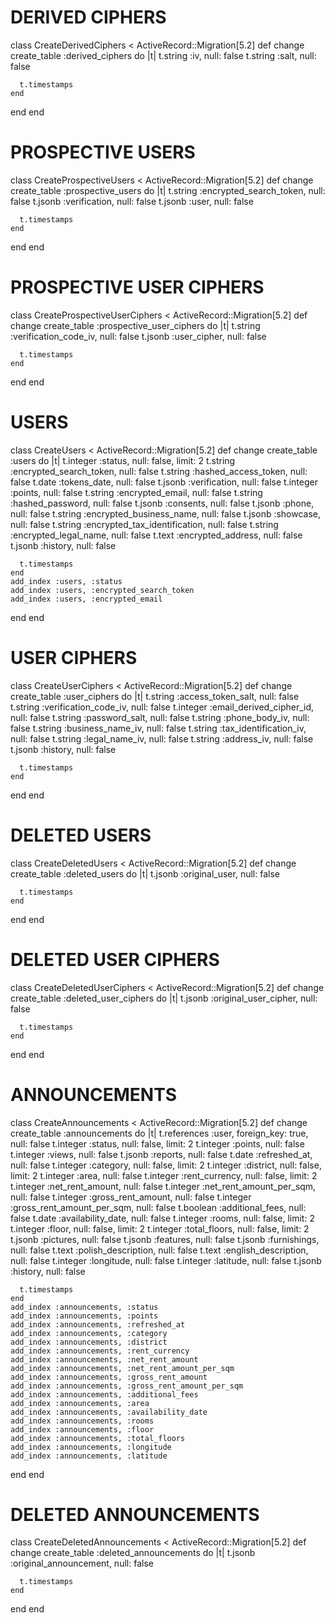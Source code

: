# DERIVED CIPHERS
class CreateDerivedCiphers < ActiveRecord::Migration[5.2]
  def change
    create_table :derived_ciphers do |t|
      t.string :iv, null: false
      t.string :salt, null: false

      t.timestamps
    end
  end
end

# PROSPECTIVE USERS
class CreateProspectiveUsers < ActiveRecord::Migration[5.2]
  def change
    create_table :prospective_users do |t|
      t.string :encrypted_search_token, null: false
      t.jsonb :verification, null: false
      t.jsonb :user, null: false

      t.timestamps
    end
  end
end

# PROSPECTIVE USER CIPHERS
class CreateProspectiveUserCiphers < ActiveRecord::Migration[5.2]
  def change
    create_table :prospective_user_ciphers do |t|
      t.string :verification_code_iv, null: false
      t.jsonb :user_cipher, null: false

      t.timestamps
    end
  end
end

# USERS
class CreateUsers < ActiveRecord::Migration[5.2]
  def change
    create_table :users do |t|
      t.integer :status, null: false, limit: 2
      t.string :encrypted_search_token, null: false
      t.string :hashed_access_token, null: false
      t.date :tokens_date, null: false
      t.jsonb :verification, null: false
      t.integer :points, null: false
      t.string :encrypted_email, null: false
      t.string :hashed_password, null: false
      t.jsonb :consents, null: false
      t.jsonb :phone, null: false
      t.string :encrypted_business_name, null: false
      t.jsonb :showcase, null: false
      t.string :encrypted_tax_identification, null: false
      t.string :encrypted_legal_name, null: false
      t.text :encrypted_address, null: false
      t.jsonb :history, null: false

      t.timestamps
    end
    add_index :users, :status
    add_index :users, :encrypted_search_token
    add_index :users, :encrypted_email
  end
end

# USER CIPHERS
class CreateUserCiphers < ActiveRecord::Migration[5.2]
  def change
    create_table :user_ciphers do |t|
      t.string :access_token_salt, null: false
      t.string :verification_code_iv, null: false
      t.integer :email_derived_cipher_id, null: false
      t.string :password_salt, null: false
      t.string :phone_body_iv, null: false
      t.string :business_name_iv, null: false
      t.string :tax_identification_iv, null: false
      t.string :legal_name_iv, null: false
      t.string :address_iv, null: false
      t.jsonb :history, null: false

      t.timestamps
    end
  end
end

# DELETED USERS
class CreateDeletedUsers < ActiveRecord::Migration[5.2]
  def change
    create_table :deleted_users do |t|
      t.jsonb :original_user, null: false

      t.timestamps
    end
  end
end

# DELETED USER CIPHERS
class CreateDeletedUserCiphers < ActiveRecord::Migration[5.2]
  def change
    create_table :deleted_user_ciphers do |t|
      t.jsonb :original_user_cipher, null: false

      t.timestamps
    end
  end
end

# ANNOUNCEMENTS
class CreateAnnouncements < ActiveRecord::Migration[5.2]
  def change
    create_table :announcements do |t|
      t.references :user, foreign_key: true, null: false
      t.integer :status, null: false, limit: 2
      t.integer :points, null: false
      t.integer :views, null: false
      t.jsonb :reports, null: false
      t.date :refreshed_at, null: false
      t.integer :category, null: false, limit: 2
      t.integer :district, null: false, limit: 2
      t.integer :area, null: false
      t.integer :rent_currency, null: false, limit: 2
      t.integer :net_rent_amount, null: false
      t.integer :net_rent_amount_per_sqm, null: false
      t.integer :gross_rent_amount, null: false
      t.integer :gross_rent_amount_per_sqm, null: false
      t.boolean :additional_fees, null: false
      t.date :availability_date, null: false
      t.integer :rooms, null: false, limit: 2
      t.integer :floor, null: false, limit: 2
      t.integer :total_floors, null: false, limit: 2
      t.jsonb :pictures, null: false
      t.jsonb :features, null: false
      t.jsonb :furnishings, null: false
      t.text :polish_description, null: false
      t.text :english_description, null: false
      t.integer :longitude, null: false
      t.integer :latitude, null: false
      t.jsonb :history, null: false

      t.timestamps
    end
    add_index :announcements, :status
    add_index :announcements, :points
    add_index :announcements, :refreshed_at
    add_index :announcements, :category
    add_index :announcements, :district
    add_index :announcements, :rent_currency
    add_index :announcements, :net_rent_amount
    add_index :announcements, :net_rent_amount_per_sqm
    add_index :announcements, :gross_rent_amount
    add_index :announcements, :gross_rent_amount_per_sqm
    add_index :announcements, :additional_fees
    add_index :announcements, :area
    add_index :announcements, :availability_date
    add_index :announcements, :rooms
    add_index :announcements, :floor
    add_index :announcements, :total_floors
    add_index :announcements, :longitude
    add_index :announcements, :latitude
  end
end

# DELETED ANNOUNCEMENTS
class CreateDeletedAnnouncements < ActiveRecord::Migration[5.2]
  def change
    create_table :deleted_announcements do |t|
      t.jsonb :original_announcement, null: false

      t.timestamps
    end
  end
end
